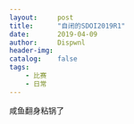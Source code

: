 ```yaml
---
layout:		post
title:		"自闭的SDOI2019R1"
date:		2019-04-09
author:		Dispwnl
header-img:	
catalog:	false
tags:
    - 比赛
    - 日常
---
```


咸鱼翻身粘锅了
